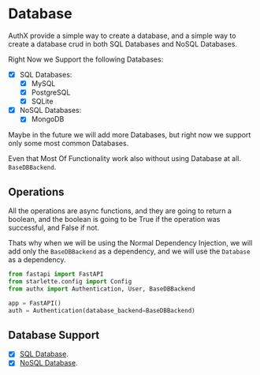 # Database

AuthX provide a simple way to create a database, and a simple way to create a database crud in both SQL Databases and NoSQL Databases.

Right Now we Support the following Databases:

- [x] SQL Databases:
    - [x] MySQL
    - [x] PostgreSQL
    - [x] SQLite
- [x] NoSQL Databases:
    - [x] MongoDB

Maybe in the future we will add more Databases, but right now we support only some most common Databases.

Even that Most Of Functionality work also without using Database at all. `BaseDBBackend`.

## Operations

All the operations are async functions, and they are going to return a boolean, and the boolean is going to be True if the operation was successful, and False if not.

Thats why when we will be using the Normal Dependency Injection, we will add only the `BaseDBBackend` as a dependency, and we will use the `Database` as a dependency.

```py
from fastapi import FastAPI
from starlette.config import Config
from authx import Authentication, User, BaseDBBackend

app = FastAPI()
auth = Authentication(database_backend=BaseDBBackend)
```

## Database Support

- [x] [SQL Database](encodedb.md).
- [x] [NoSQL Database](mongodb.md).